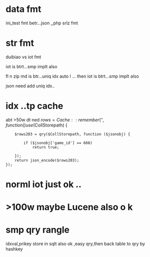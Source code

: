 


# data fmt

ini_test fmt betr...json ,,php srlz fmt 


# str fmt 

duibiao vs iot fmt

iot is btrt...smp implt also 

fl n zip md is btr...uniq idx auto l ...
then  iot is btrt...smp implt also

json need add uniq idx..


# idx ..tp cache

abt >50w dt ned 
$rows = Cache::remember(' ', function () use ($CollStorepath) {

        $rows203 = qry($CollStorepath, function ($jsonobj) {

            if ($jsonobj['game_id'] == 666)
                return true;

        });
        return json_encode($rows203);
    });



# norml iot just ok ..

# >100w  maybe   Lucene also o k

# smp qry rangle 

idxval,prikey   store in sqlt also ok ,easy qry,then back table to qry by hashkey